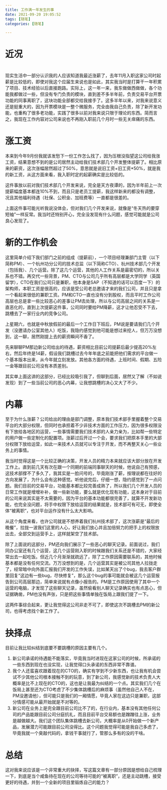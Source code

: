 ```yaml
---
title: 工作满一年发生的事
date: 2021-09-20 19:05:52
tags: [随笔]
categories: [随笔]

---
```


# 近况

# 

现实生活中一部分认识我的人应该知道我最近涨薪了，去年11月入职这家公司时起薪是比较低的，即使对我这个应届生来说也是如此，其实我当时是打算干一年积累了项目、技术经验以后直接跑路。实际上，这一年一来，我东做做西做做，各个功能我都做过一些，但没有专门负责的模块，直到差不多半年前，负责交易平台开票功能的同事离职了，这块功能全部都交给我接手了。这多半年以来，对我来说意义还是挺重大的，因为开票模块是一整个微服务，完全由我自己负责，除了新开发功能，也重构了很多老功能，实践了很多以前对我来说只限于理论的东西。简而言之，我现在工作内容对公司来说也不再刚入职前几个月时一些无关痒痛的东西。

# 涨工资

本来到今年9月份我就该发愁下一份工作怎么找了，因为压根没指望这公司给我涨工资，结果意想不到的是公司居然主动给我们技术部几个开发整体提薪了。相比原来的薪资，这次涨幅居然超过了50%，意思就是说旧工资+旧工资\*50%，就是我的新工资，从这方面来看，我入职时定的起薪确实是比较低的。

这件事放以前对我们技术部几个开发来说，完全是天方夜谭的，因为半年前上一次提薪幅度基本都连10%不到，而且只是老员工提薪，我这样新来的都没有调整，况且其他福利待遇（社保、公积金、加班费等）一直都是很差的。

上面这件事可能光听我说没体会，但对我们几个开发来说，就像是“冬天热的要穿短袖”一样反常。我当时还特别开心，完全没发现有什么问题，感觉可能就是公司良心发现了。

# 新的工作机会

这里简单介绍下我们部门之前的组成（提薪前），一个项目经理兼部门主管（以下简称PM）、一个杭州功分公司的技术总监（以下简称CTO）、杭州技术部几个开发（包括我）、几个运营。除了这几个运营，其他的人工作关系是最密切的，所以关系也不错。再交代一些背景，PM、CTO与公司几乎所有高层都是大学同学（英国留学），CTO在我们公司只是兼职，他本身是SAP（不知道的话可以百度一下）的架构师，本职工资是很高的，应该是受公司老总邀请才来的我们公司，并且只是拿一个看起来很低的兼职工资。PM和CTO一直也没有分到股权，而且平时工作公司高层也总是拿一些比较恶心的差事让PM去处理，所以与公司高层之间的关系是一直恶化的，直到上次提薪这件事，公司同时要给PM降薪，这才让他忍受不下去，跳槽去了一家行业内的竞争公司。

上星期六，也就是中秋放假前的最后一个工作日下班后，PM说是要请我们几个开发（没邀请办公室其他人）吃饭，我隐约感觉到他可能是想过来挖人，但万万没想到，这一聊，居然刚提上去的薪资瞬间不香了。

先来聊聊PM那边新公司给出的待遇，薪资相比目前公司提薪后最少提高20%左右，然后年终是14薪，假设我们跳槽过去今年年底之前能把他们需求的平台做一个基本版本出来，从今年就立刻发放。其他各方面的待遇，上班时间、假期、五险一金等跟目前公司没有本质差别。

其实单上面这讲的这部分，已经比较吸引我了，但聊到后面，居然又了解（不如说发现）到了一些当前公司的恶心内幕，让我想跳槽的决心又大了不少。

# 内幕

至于为什么涨薪？公司给出的理由是部门调整，原本我们技术部手里握着整个交易平台的大部分权限，但同时也承担着不少非技术方面的工作压力，因为很多权限没有下放给各地区的运营，一些事情需要我们技术部的人亲力亲为，比如帮一些特定的用户做一些定制化的配置项。涨薪过后开过一个会，要求我们把原本手里的大部分权限下放给运营，如此一来技术人员就可以专注于开发，而不再整天关心一些业务上的事情。

我当时觉得这是一个比较正确的决策，开发人员的精力本来就应该大部分放在开发工作上。直到前几天有次在跟一个同期的前端同事聊天的时候，他说自己有预感，这技术部撑不了多久了，我其实是一脸问号的，毕竟刚涨了薪，按理说都在往好的方向发展了，为什么会有这种感觉。听他说完后，仔细一想，隐约感觉到了一点问题。我们目前的交易平台，功能基本都比较完善成熟了，所以我们几个开发人员的日常工作就是增增补补，做一些新功能，要么就是优化现有功能，这本身对于目前的公司来说其实是不太需要的，因为平台的基本功能都很完善了，就算不开发新功能，也完全没问题，将手中权限下放给运营的结果就是，技术部可有可无，即使全体“被离职”，也对平台运作没有什么太大影响。

从这个角度来看，也许公司就是不想养着我们杭州技术部了，这次涨薪是“最后的晚餐”，拉拢一波我们这里的人心，好让我们放心并且加倍努力的把手上的权限放出去，全部交到运营手上，这样就架空了技术部。

除了上面说的这部分，PM还向我们展示了一些恶心的聊天记录。前面说过，我们同办公室还有几个运营，这几个运营刚入职的时候跟我们关系还是不错的，大家经常出去一起吃饭。但近几个月渐渐就疏远了，除了工作原因需要联系的，其他时候基本都是没有任何交流。万万没想到的是，几个运营其实是被公司其他人拉拢走了，经常暗中向外面汇报我们开发的工作失误，比如某天出了个bug，我去客户群里回复“这边有一些bug，尽快修复”，那么这个bug的事可能就会被这几个运营报告到公司高层那边，简单来说就有点像小报告的。PM是工作原因使用了其中一个运营的电脑，才发现了这些聊天记录，虽然偷看别人聊天记录确实也有点恶心，但证据确凿，PM也没有声张，只是把这些事情单独在饭局上跟我们提了一下。

这两件事综合起来，更让我觉得这公司非走不可了，即使这次不跳槽去PM的新公司，也得考虑找个新工作了。

# 抉择点

目前让我比较纠结到底要不要跳槽的原因主要有几个。

1. 新公司承诺的待遇能不能落实，毕竟我当时进现在这家公司的时候，所承诺的一些东西到现在也没实现，让我觉得口头承诺的东西非常不靠谱。
2. 我个人还蛮喜欢跟着现在的CTO的，确实有学到不少新东西，也让我有机会尝试不少其他公司根本接触不到的玩意，到了新公司，我感觉新的技术负责人大概率是比不上现在的CTO的，这也是让我最为纠结的一个点。其实我们几个在饭局上甚至还为CTO考虑了不少集体跳槽后的麻烦事（虽然他自己人不在，PM没邀请他），但可能只是我们的一厢情愿，毕竟人家在这边只是兼职，这部分情感可能从最开始就是不对等的。
3. 新公司在业务上是完全跟目前公司比不了的，在行业内，基本没有其他任何公司的产品能跟目前公司分庭抗礼，而且目前平台交易额也是蹭蹭往上涨，业务是越做越大。我们这个团队集体跳槽去新公司，大概率是从0开始做一个新产品，发展潜力可能跟目前公司没得比。这个问题我觉得可能是我自己多虑了，毕竟我就一个臭敲代码的，拿钱干事就行了，管那么多有的没的干啥。

# 总结

这对我来说应该是一个非常重大的抉择，写这篇文章有一部分原因是想给自己梳理一下，到底是当个咸鱼待在现在的公司等待可能的“被离职”，还是主动跳槽，接受更好的待遇，并到一个全新的项目里锻炼自己的能力？

